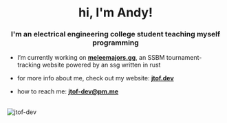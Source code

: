 <h1 align="center">hi, I'm Andy!</h1>
<h3 align="center">I'm an electrical engineering college student teaching myself programming</h3>


- I’m currently working on **<a href="https://github.com/jtof-dev/meleemajors.gg" target="_blank">meleemajors.gg</a>**, an SSBM tournament-tracking website powered by an ssg written in rust

- for more info about me, check out my website: **<a href="https://jtof.dev" target="_blank">jtof.dev</a>**

- how to reach me: **<a href="mailto:jtof-dev@pm.me" target="_blank">jtof-dev@pm.me</a>**

<br>

<img align="left" src="https://github-readme-stats.vercel.app/api/top-langs?username=jtof-dev&show_icons=true&locale=en&layout=compact" alt="jtof-dev" />
